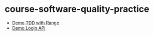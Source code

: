 # course-software-quality-practice

* [Demo TDD with Range](https://github.com/up1/demo-range-202004)
* [Demo Login API](https://github.com/up1/demo-login-api)
